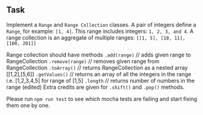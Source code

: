 ## Task

Implement a `Range` and `Range Collection` classes.
A pair of integers define a `Range`, for example: `[1, 4]`.
This range includes integers: `1, 2, 3, and 4`.
A range collection is an aggregate of multiple ranges: `[[1, 5], [10, 11], [100, 201]]`

Range collection should have methods
`.add(range)` // adds given range to RangeCollection
`.remove(range)` // removes given range from RangeCollection
`.toArray()` // returns RangeCollection as a nested array [[1,2],[5,6]]
`.getValues()` // returns an array of all the integers in the range i.e. [1,2,3,4,5] for range of [1,5]
`.length` // returns number of numbers in the range (edited) 
Extra credits are given for `.shift()` and `.pop()` methods.

Please run `npm run test` to see which mocha tests are failing and start fixing them one by one.
